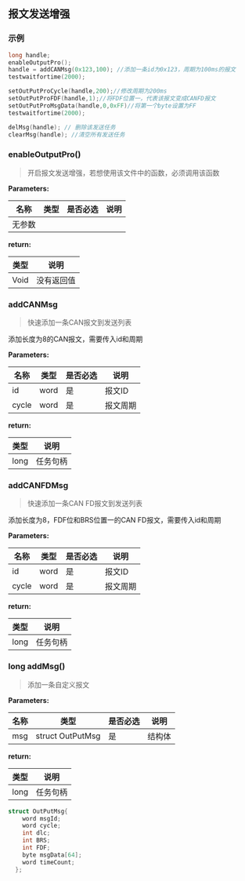 ## 报文发送增强



### 示例

```c
long handle;
enableOutputPro();
handle = addCANMsg(0x123,100); //添加一条id为0x123，周期为100ms的报文
testwaitfortime(2000);

setOutPutProCycle(handle,200);//修改周期为200ms
setOutPutProFDF(handle,1);//将FDF位置一，代表该报文变成CANFD报文
setOutPutProMsgData(handle,0,0xFF)//将第一个byte设置为FF
testwaitfortime(2000);

delMsg(handle); // 删除该发送任务
clearMsg(handle); //清空所有发送任务
```



### enableOutputPro()

> 开启报文发送增强，若想使用该文件中的函数，必须调用该函数

**Parameters:**

| **名称** | **类型** | **是否必选** | **说明** |
| -------- | -------- | ------------ | -------- |
| 无参数   |          |              |          |

**return:**

| 类型 | 说明       |
| ---- | ---------- |
| Void | 没有返回值 |



### addCANMsg

> 快速添加一条CAN报文到发送列表

添加长度为8的CAN报文，需要传入id和周期

**Parameters:**

| **名称** | **类型** | **是否必选** | **说明** |
| -------- | -------- | ------------ | -------- |
| id       | word     | 是           | 报文ID   |
| cycle    | word     | 是           | 报文周期 |

**return:**

| 类型 | 说明     |
| ---- | -------- |
| long | 任务句柄 |

### addCANFDMsg

> 快速添加一条CAN FD报文到发送列表

添加长度为8，FDF位和BRS位置一的CAN FD报文，需要传入id和周期

**Parameters:**

| **名称** | **类型** | **是否必选** | **说明** |
| -------- | -------- | ------------ | -------- |
| id       | word     | 是           | 报文ID   |
| cycle    | word     | 是           | 报文周期 |

**return:**

| 类型 | 说明     |
| ---- | -------- |
| long | 任务句柄 |

### long addMsg()

> 添加一条自定义报文

**Parameters:**

| **名称** | **类型**         | **是否必选** | **说明** |
| -------- | ---------------- | ------------ | -------- |
| msg      | struct OutPutMsg | 是           | 结构体   |

**return:**

| 类型 | 说明     |
| ---- | -------- |
| long | 任务句柄 |

```c
struct OutPutMsg{
    word msgId;
    word cycle;
    int dlc;
    int BRS;
    int FDF;
    byte msgData[64];
    word timeCount;
  };
```

